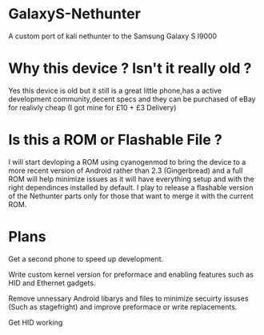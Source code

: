 # GalaxyS-Nethunter
A custom port of kali nethunter to the Samsung Galaxy S I9000

# Why this device ? Isn't it really old ?
Yes this device is old but it still is a great little phone,has a active development community,decent specs and they can be purchased of eBay for realivly cheap (I got mine for £10 + £3 Delivery)

# Is this a ROM or Flashable File  ?
I will start devloping a ROM using cyanogenmod to bring the device to a more recent version of Android rather than 2.3 (Gingerbread) and a full ROM will help minimize issues as it will have everything setup and with the right dependinces installed by default. I play to release a flashable version of the Nethunter parts only for those that want to  merge it with the current ROM.

# Plans
Get a second phone to speed up development.

Write custom kernel version for preformace and enabling features such as HID and Ethernet gadgets.

Remove unnessary Android libarys and files to minimize secuirty issuses (Such as stagefright) and improve preformace or write replacements.

Get HID working
